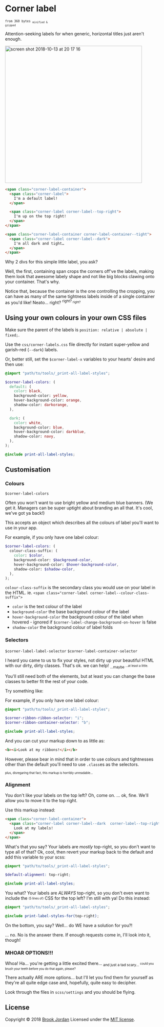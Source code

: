# Corner label
<code><sup>from 360 bytes <sub>minified & gzipped</sub></sup></code>

Attention-seeking labels for when generic, horizontal titles just aren't enough.

<img width="448" alt="screen shot 2018-10-13 at 20 17 16" src="https://user-images.githubusercontent.com/9323190/46905366-4a2cf500-cf25-11e8-8ee4-c11a5e7c8ae6.png">

```html
<span class="corner-label-container">
  <span class="corner-label">
    I'm a default label!
  </span>

  <span class="corner-label corner-label--top-right">
    I'm up on the top right!
  </span>
</span>

<span class="corner-label-container corner-label-container--tight">
  <span class="corner-label corner-label--dark">
    I'm all dark and tight…
  </span>
</span>
```

Why 2 divs for this simple little label, you ask?

Well, the first, containing span crops the corners off've the labels, making them look that awesome labely shape and not like big blocks clawing onto your container. That's why.

Notice that, because the container is the one controlling the cropping, you can have as many of the same tightness labels inside of a single container as you'd like! Neato… right? <sup>right? <sub>right?</sub></sup>

## Using your own colours in your own CSS files

Make sure the parent of the labels is `position: relative | absolute | fixed;`.

Use the `css/corner-labels.css` file directly for instant super-yellow and garish-red (`--dark`) labels.

Or, better still, set the `$corner-label-x` variables to your hearts' desire and then use:

```scss
@import "path/to/tools/_print-all-label-styles";

$corner-label-colors: (
  default: (
    color: black,
    background-color: yellow,
    hover-background-color: orange,
    shadow-color: darkorange,
  ),

  dark: (
    color: white,
    background-color: blue,
    hover-background-color: darkblue,
    shadow-color: navy,
  ),
);

@include print-all-label-styles;
```

## Customisation

### Colours
`$corner-label-colors`

Often you won't want to use bright yellow and medium blue banners. (We get it. Managers can be super uptight about branding an all that. It's cool, we've got ya back!)

This accepts an object which describes all the colours of label you'll want to use in your app.

For example, if you only have one label colour:
```scss
$corner-label-colors: (
  colour-class-suffix: (
    color: $color,
    background-color: $background-color,
    hover-background-color: $hover-background-color,
    shadow-color: $shadow-color,
  ),
);
```

`colour-class-suffix` is the secondary class you would use on your label in the HTML.
ie. `<span class="corner-label corner-label--colour-class-suffix">`
 - `color` is the text colour of the label
 - `background-color` the base background colour of the label
 - `hover-background-color` the background colour of the label when hovered - ignored if `$corner-label-change-background-on-hover` is false
 - `shadow-color` the background colour of label folds


### Selectors
`$corner-label-label-selector`
`$corner-label-container-selector`

I heard you came to us to fix your styles, not dirty up your beautiful HTML with our dirty, dirty classes. That's ok. we can help! <sub>…maybe <sup>…at least a little.</sup></sub>

You'll still need both of the elements, but at least you can change the base classes to better fit the rest of your code.

Try something like:

For example, if you only have one label colour:
```scss
@import "path/to/tools/_print-all-label-styles";

$corner-ribbon-ribbon-selector: "i";
$corner-ribbon-container-selector: "b";

@include print-all-label-styles;
```

And you can cut your markup down to as little as:
```html
<b><i>Look at my ribbons!</i></b>
```
However, please bear in mind that in order to use colours and tightnesses other than the default you'll need to use `.class`es as the selectors.

<sub><sup>plus, disregaring that fact, this markup is horribly unreadable…</sup></sub>

### Alignment

You don't like your labels on the top left? Oh, come on.
… ok, fine. We'll allow you to move it to the top right.

Use this markup instead:
```html
<span class="corner-label-container">
  <span class="corner-label corner-label--dark  corner-label--top-right">
    Look at my labels!
  </span>
</span>
```

What's that you say?
Your labels are *mostly* top-right, so you don't want to type all of that?
Ok, cool, then revert your markup back to the default and add this variable to your scss:

```scss
@import "path/to/tools/_print-all-label-styles";

$default-alignment: top-right;

@include print-all-label-styles;
```

You what?
Your labels are *ALWAYS* top-right, so you don't even want to include the <sub><sup>(5 lines of)</sup></sub> CSS for the top left?
I'm still with ya! Do this instead:
```scss
@import "path/to/tools/_print-all-label-styles";

@include print-label-styles-for(top-right);
```

On the bottom, you say?
Well… do WE have a solution for you?!

… no. No is the answer there. If enough requests come in, I'll look into it, though!

### MHOAR OPTIONS!!!

Whoa! Ha… you're getting a little excited there… <sub>and just a tad scary… <sup>could you brush your teeth before you do that again, please?</sup></sub>

There actually ARE more options… but I'll let you find them for yourself as they're all quite edge case and, hopefully, quite easy to decipher.

Look through the files in `scss/settings` and you should be flying.

## License

Copyright © 2018 [Brook Jordan](https://brookjordan.co.uk/)
Licensed under the [MIT license](http://www.opensource.org/licenses/MIT).
